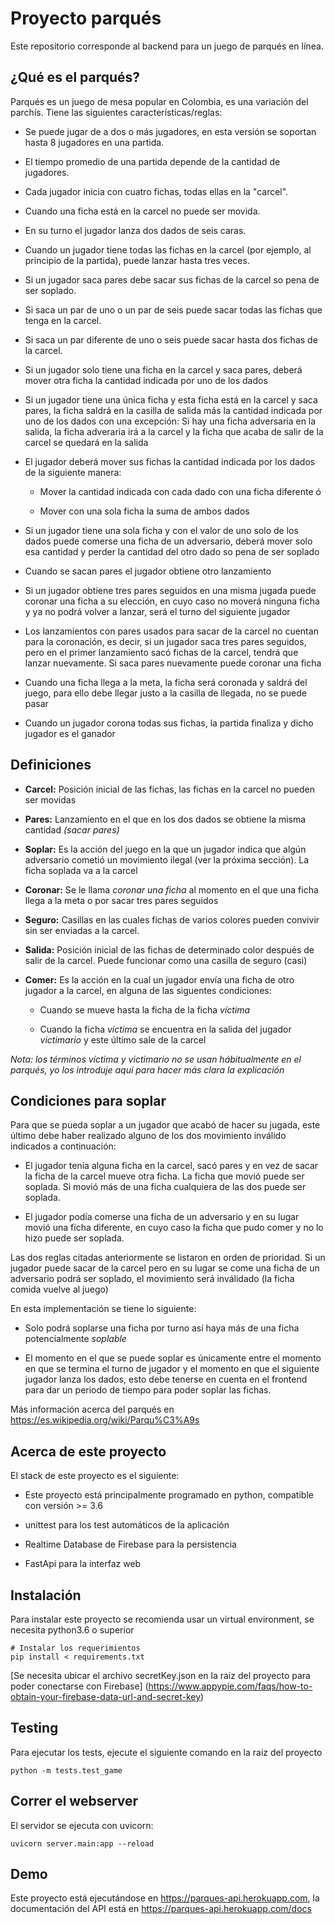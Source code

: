 # Proyecto  parqués

Este repositorio corresponde al backend para un juego de parqués en línea.

## ¿Qué es el parqués?

Parqués es un juego de mesa popular en Colombia, es una variación del parchís. Tiene las siguientes características/reglas:

* Se puede jugar de a dos o más jugadores, en esta versión se soportan hasta 8 jugadores en una partida.

* El tiempo promedio de una partida depende de la cantidad de jugadores.

* Cada jugador inicia con cuatro fichas, todas ellas en la "carcel".

* Cuando una ficha está en la carcel no puede ser movida.

* En su turno el jugador lanza dos dados de seis caras.

* Cuando un jugador tiene todas las fichas en la carcel (por ejemplo, al principio de la partida), puede lanzar hasta tres veces.

* Si un jugador saca pares debe sacar sus fichas de la carcel so pena de ser soplado.

* Si saca un par de uno o un par de seis puede sacar todas las fichas que tenga en la carcel.

* Si saca un par diferente de uno o seis puede sacar hasta dos fichas de la carcel.

* Si un jugador solo tiene una ficha en la carcel y saca pares, deberá mover otra ficha la cantidad indicada por uno de los dados

* Si un jugador tiene una única ficha y esta ficha está en la carcel y saca pares, la ficha saldrá en la casilla de salida más la cantidad indicada por uno de los dados con una excepción: Si hay una ficha adversaria en la salida, la ficha adveraria irá a la carcel y la ficha que acaba de salir de la carcel se quedará en la salida

* El jugador deberá mover sus fichas la cantidad indicada por los dados de la siguiente manera:

    - Mover la cantidad indicada con cada dado con una ficha diferente ó

    - Mover con una sola ficha la suma de ambos dados

* Si un jugador tiene una sola ficha y con el valor de uno solo de los dados puede comerse una ficha de un adversario, deberá mover solo esa cantidad y perder la cantidad del otro dado so pena de ser soplado

* Cuando se sacan pares el jugador obtiene otro lanzamiento

* Si un jugador obtiene tres pares seguidos en una misma jugada puede coronar una ficha a su elección, en cuyo caso no moverá ninguna ficha y ya no podrá volver a lanzar, será el turno del siguiente jugador

* Los lanzamientos con pares usados para sacar de la carcel no cuentan para la coronación, es decir, si un jugador saca tres pares seguidos, pero en el primer lanzamiento sacó fichas de la carcel, tendrá que lanzar nuevamente. Si saca pares nuevamente puede coronar una ficha

* Cuando una ficha llega a la meta, la ficha será coronada y saldrá del juego, para ello debe llegar justo a la casilla de llegada, no se puede pasar

* Cuando un jugador corona todas sus fichas, la partida finaliza y dicho jugador es el ganador

## Definiciones

* **Carcel:** Posición inicial de las fichas, las fichas en la carcel no pueden ser movidas

* **Pares:** Lanzamiento en el que en los dos dados se obtiene la misma cantidad _(sacar pares)_

* **Soplar:** Es la acción del juego en la que un jugador indica que algún adversario cometió un movimiento ilegal (ver la próxima sección). La ficha soplada va a la carcel

* **Coronar:** Se le llama _coronar una ficha_ al momento en el que una ficha llega a la meta o por sacar tres pares seguidos

* **Seguro:** Casillas en las cuales fichas de varios colores pueden convivir sin ser enviadas a la carcel.

* **Salida:** Posición inicial de las fichas de determinado color después de salir de la carcel. Puede funcionar como una casilla de seguro (casi)

* **Comer:** Es la acción en la cual un jugador envía una ficha de otro jugador a la carcel, en alguna de las siguentes condiciones:

    - Cuando se mueve hasta la ficha de la ficha _víctima_

    - Cuando la ficha _víctima_ se encuentra en la salida del jugador _victimario_ y este último sale de la carcel

_Nota: los términos víctima y victimario no se usan hábitualmente en el parqués, yo los introduje aquí para hacer más clara la explicación_

## Condiciones para soplar

Para que se pueda soplar a un jugador que acabó de hacer su jugada, este último debe haber realizado alguno de los dos movimiento inválido indicados a continuación:

* El jugador tenía alguna ficha en la carcel, sacó pares y en vez de sacar la ficha de la carcel mueve otra ficha. La ficha que movió puede ser soplada. Si movió más de una ficha cualquiera de las dos puede ser soplada.

* El jugador podía comerse una ficha de un adversario y en su lugar movió una ficha diferente, en cuyo caso la ficha que pudo comer y no lo hizo puede ser soplada.

Las dos reglas citadas anteriormente se listaron en orden de prioridad. Si un jugador puede sacar de la carcel pero en su lugar se come una ficha de un adversario podrá ser soplado, el movimiento será inválidado (la ficha comida vuelve al juego)

En esta implementación se tiene lo siguiente:

* Solo podrá soplarse una ficha por turno así haya más de una ficha potencialmente _soplable_

* El momento en el que se puede soplar es únicamente entre el momento en que se termina el turno de jugador y el momento en que el siguiente jugador lanza los dados, esto debe tenerse en cuenta en el frontend para dar un periodo de tiempo para poder soplar las fichas.

Más información acerca del parqués en https://es.wikipedia.org/wiki/Parqu%C3%A9s

## Acerca de este proyecto

El stack de este proyecto es el siguiente:

* Este proyecto está principalmente programado en python, compatible con versión >= 3.6

* unittest para los test automáticos de la aplicación

* Realtime Database de Firebase para la persistencia

* FastApi para la interfaz web

## Instalación

Para instalar este proyecto se recomienda usar un virtual environment, se necesita python3.6 o superior

    # Instalar los requerimientos
    pip install < requirements.txt

[Se necesita ubicar el archivo secretKey.json en la raiz del proyecto para poder conectarse con Firebase] (https://www.appypie.com/faqs/how-to-obtain-your-firebase-data-url-and-secret-key)

## Testing

Para ejecutar los tests, ejecute el siguiente comando en la raiz del proyecto

    python -m tests.test_game

## Correr el webserver

El servidor se ejecuta con uvicorn:

    uvicorn server.main:app --reload

## Demo

Este proyecto está ejecutándose en https://parques-api.herokuapp.com, la documentación del API está en https://parques-api.herokuapp.com/docs
